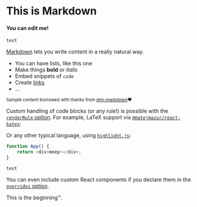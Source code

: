 

# This is Markdown

#### You can edit me!

`test`

[Markdown](http://daringfireball.net/projects/markdown/) lets you write content in a really natural way.

  * You can have lists, like this one
  * Make things **bold** or *italic*
  * Embed snippets of `code`
  * Create [links](/)
  * ...

<small>Sample content borrowed with thanks from [elm-markdown](http://elm-lang.org/examples/markdown)❤️</small>

Custom handling of code blocks (or any rule!) is possible with the [`renderRule` option](https://github.com/quantizor/markdown-to-jsx#optionsrenderrule). For example, LaTeX support via [`@matejmazur/react-katex`](https://www.npmjs.com/package/@matejmazur/react-katex):

Or any other typical language, using [`highlight.js`](https://highlightjs.org/):

~~~javascript
function App() {
    return <div>meep!</div>;
}
~~~

`test`

You can even include custom React components if you declare them in the [`overrides` option](https://github.com/quantizor/markdown-to-jsx/blob/main/README.md#optionsoverrides---rendering-arbitrary-react-components).

This is the beginning™️.
